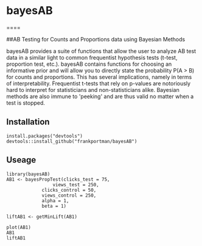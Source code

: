 # bayesAB
====

##AB Testing for Counts and Proportions data using Bayesian Methods

bayesAB provides a suite of functions that allow the user to analyze AB test data in a similar light to common frequentist hypothesis tests (t-test, proportion test, etc.). bayesAB contains functions for choosing an informative prior and will allow you to directly state the probability P(A > B) for counts and proportions. This has several implications, namely in terms of interpretability. Frequentist t-tests that rely on p-values are notoriously hard to interpret for statisticians and non-statisticians alike. Bayesian methods are also immune to 'peeking' and are thus valid no matter when a test is stopped. 

## Installation

```{r}
install.packages("devtools")
devtools::install_github("frankportman/bayesAB")
```

## Useage

```{r}
library(bayesAB)
AB1 <- bayesPropTest(clicks_test = 75,
       		     views_test = 250,
		     clicks_control = 50,
		     views_control = 250,
		     alpha = 1,
		     beta = 1)

liftAB1 <- getMinLift(AB1)

plot(AB1)
AB1
liftAB1
```
